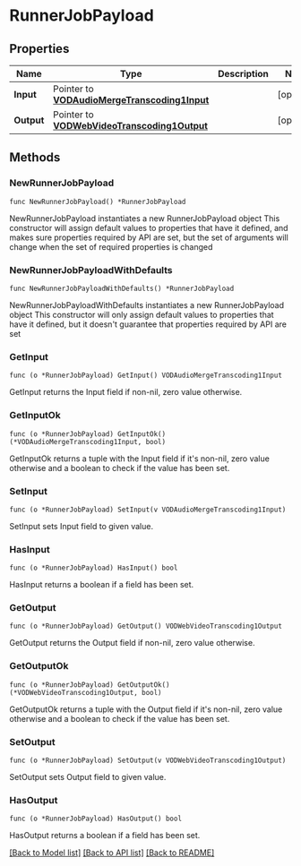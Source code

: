 # RunnerJobPayload

## Properties

Name | Type | Description | Notes
------------ | ------------- | ------------- | -------------
**Input** | Pointer to [**VODAudioMergeTranscoding1Input**](VODAudioMergeTranscoding1Input.md) |  | [optional] 
**Output** | Pointer to [**VODWebVideoTranscoding1Output**](VODWebVideoTranscoding1Output.md) |  | [optional] 

## Methods

### NewRunnerJobPayload

`func NewRunnerJobPayload() *RunnerJobPayload`

NewRunnerJobPayload instantiates a new RunnerJobPayload object
This constructor will assign default values to properties that have it defined,
and makes sure properties required by API are set, but the set of arguments
will change when the set of required properties is changed

### NewRunnerJobPayloadWithDefaults

`func NewRunnerJobPayloadWithDefaults() *RunnerJobPayload`

NewRunnerJobPayloadWithDefaults instantiates a new RunnerJobPayload object
This constructor will only assign default values to properties that have it defined,
but it doesn't guarantee that properties required by API are set

### GetInput

`func (o *RunnerJobPayload) GetInput() VODAudioMergeTranscoding1Input`

GetInput returns the Input field if non-nil, zero value otherwise.

### GetInputOk

`func (o *RunnerJobPayload) GetInputOk() (*VODAudioMergeTranscoding1Input, bool)`

GetInputOk returns a tuple with the Input field if it's non-nil, zero value otherwise
and a boolean to check if the value has been set.

### SetInput

`func (o *RunnerJobPayload) SetInput(v VODAudioMergeTranscoding1Input)`

SetInput sets Input field to given value.

### HasInput

`func (o *RunnerJobPayload) HasInput() bool`

HasInput returns a boolean if a field has been set.

### GetOutput

`func (o *RunnerJobPayload) GetOutput() VODWebVideoTranscoding1Output`

GetOutput returns the Output field if non-nil, zero value otherwise.

### GetOutputOk

`func (o *RunnerJobPayload) GetOutputOk() (*VODWebVideoTranscoding1Output, bool)`

GetOutputOk returns a tuple with the Output field if it's non-nil, zero value otherwise
and a boolean to check if the value has been set.

### SetOutput

`func (o *RunnerJobPayload) SetOutput(v VODWebVideoTranscoding1Output)`

SetOutput sets Output field to given value.

### HasOutput

`func (o *RunnerJobPayload) HasOutput() bool`

HasOutput returns a boolean if a field has been set.


[[Back to Model list]](../README.md#documentation-for-models) [[Back to API list]](../README.md#documentation-for-api-endpoints) [[Back to README]](../README.md)


